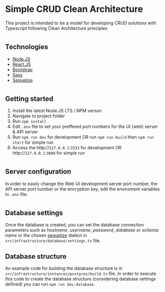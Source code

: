# Simple CRUD Clean Architecture

This project is intended to be a model for developing CRUD solutions with _Typescript_ following Clean Architecture principles
#
## Technologies
* [Node.JS](https://nodejs.org/)
* [React.JS](https://reactjs.org/)
* [Bootstrap](https://getbootstrap.com/)
* [Sass](https://sass-lang.com/)
* [Sequelize](https://sequelize.org/)
#
## Getting started
1. Install the latest Node.JS LTS / NPM verson
2. Navigate to project folder
3. Run `npm install`
4. Edit `.env` file to set your preffered port numbers for the UI (web) server & API server
5. Run `npm run dev` for development OR run `npm run build` then `npm run start` for simple run
6. Access the http://`127.0.0.1`:`3333` for development OR http://`127.0.0.1`:`3080` for simple run
#
## Server configuration
In order to easily change the Web UI development server port number, the API server port number or the encryption key, edit the enviroment variables in `.env` file.
# 
## Database settings
Once the database is created, you can set the database connection parameters such as _hostname_, _username_, _password_, _database or schema name_ or the chosen [sequelize](https://sequelize.org/v5/manual/dialects.html) dialect in `src/infrastructure/database/settings.ts` file.

## Database structure
An example code for building the database structure is in `src/infrastructure/instances/postgres/build.ts` file. In order to execute this code to create the database structure (considering database settings defined) you can run `npm run dev:database`.
#
